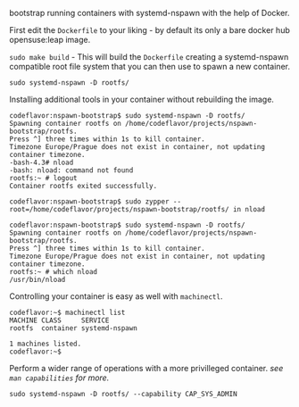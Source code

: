 bootstrap running containers with systemd-nspawn with the help of Docker.  

First edit the `Dockerfile` to your liking - by default its only a bare docker
 hub opensuse:leap image.

`sudo make build` - This will build the `Dockerfile` creating a systemd-nspawn
compatible root file system that you can then use to spawn a new container.  

`sudo systemd-nspawn -D rootfs/`


Installing additional tools in your container without rebuilding the image.
```
codeflavor:nspawn-bootstrap$ sudo systemd-nspawn -D rootfs/
Spawning container rootfs on /home/codeflavor/projects/nspawn-bootstrap/rootfs.
Press ^] three times within 1s to kill container.
Timezone Europe/Prague does not exist in container, not updating container timezone.
-bash-4.3# nload
-bash: nload: command not found
rootfs:~ # logout
Container rootfs exited successfully.
```
```
codeflavor:nspawn-bootstrap$ sudo zypper --root=/home/codeflavor/projects/nspawn-bootstrap/rootfs/ in nload
```

```
codeflavor:nspawn-bootstrap$ sudo systemd-nspawn -D rootfs/
Spawning container rootfs on /home/codeflavor/projects/nspawn-bootstrap/rootfs.
Press ^] three times within 1s to kill container.
Timezone Europe/Prague does not exist in container, not updating container timezone.
rootfs:~ # which nload
/usr/bin/nload
```

Controlling your container is easy as well with `machinectl`.

```
codeflavor:~$ machinectl list
MACHINE CLASS     SERVICE       
rootfs  container systemd-nspawn

1 machines listed.
codeflavor:~$
```

Perform a wider range of operations with a more privilleged container.
_see `man capabilities` for more._
```
sudo systemd-nspawn -D rootfs/ --capability CAP_SYS_ADMIN
```
